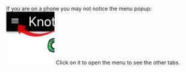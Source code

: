 If you are on a phone you may not notice the menu popup:
![knotfree knot](/main-menu.png)
Click on it to open the menu to see the other tabs.

